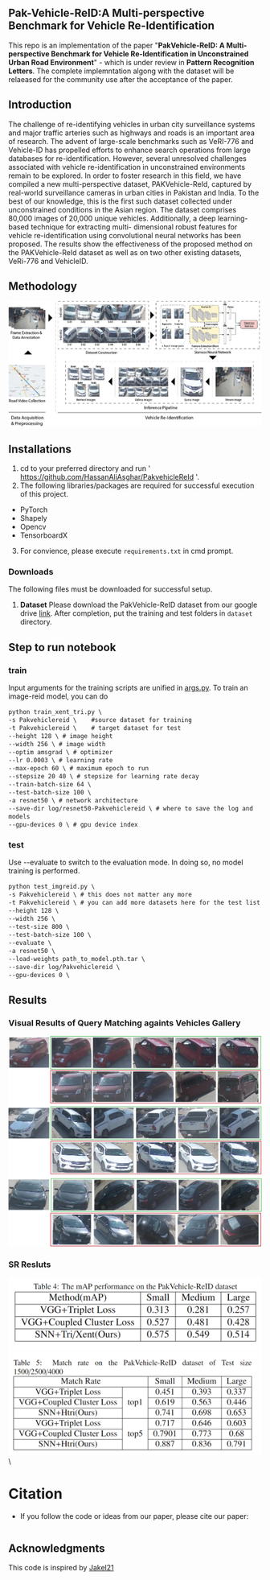 ## Pak-Vehicle-ReID:A Multi-perspective Benchmark for Vehicle Re-Identification
This repo is an implementation of the paper "**PakVehicle-ReID: A Multi-perspective Benchmark for Vehicle Re-Identification in
Unconstrained Urban Road Environment**" - which is under review in **Pattern Recognition Letters**. The complete implemntation algong with the dataset will be relaeased for the community use after the acceptance of the paper.

## Introduction
The challenge of re-identifying vehicles in urban city surveillance systems and major traffic arteries such as highways and roads is an important area of research. The advent of large-scale benchmarks such as VeRI-776 and Vehicle-ID has propelled efforts to enhance search operations from large databases for re-identification. However, several unresolved challenges associated with vehicle re-identification in unconstrained environments remain to be explored. In order to foster research in this field, we have compiled a new multi-perspective dataset, PAKVehicle-ReId, captured by real-world surveillance cameras in urban cities in Pakistan and India. To the best of our knowledge, this is the first such dataset collected under unconstrained conditions in the Asian region. The dataset comprises 80,000 images of 20,000 unique vehicles. Additionally, a deep learning-based technique for extracting multi- dimensional robust features for vehicle re-identification using convolutional neural networks has been proposed. The results show the effectiveness of the proposed method on the PAKVehicle-ReId dataset as well as on two other existing datasets, VeRi-776 and VehicleID. 

## Methodology 
![The Method](https://github.com/HassanAliAsghar/PakvehicleReId/blob/main/docs/Archi-update-2.jpg)


## Installations
1. cd to your preferred directory and run ' https://github.com/HassanAliAsghar/PakvehicleReId '.
2. The following libraries/packages are required for successful execution of this project.

  - PyTorch
  - Shapely
  - Opencv
  - TensorboardX

3. For convience, please execute `requirements.txt` in cmd prompt.

### Downloads
The following files must be downloaded for successful setup.
1. **Dataset**
    Please download the PakVehicle-ReID dataset from our google drive [link]().
    After completion, put the training and test folders in `dataset` directory.



## Step to run notebook
### train
Input arguments for the training scripts are unified in [args.py](./args.py).
To train an image-reid model, you can do
```
python train_xent_tri.py \
-s Pakvehiclereid \    #source dataset for training
-t Pakvehiclereid \    # target dataset for test
--height 128 \ # image height
--width 256 \ # image width
--optim amsgrad \ # optimizer
--lr 0.0003 \ # learning rate
--max-epoch 60 \ # maximum epoch to run
--stepsize 20 40 \ # stepsize for learning rate decay
--train-batch-size 64 \
--test-batch-size 100 \
-a resnet50 \ # network architecture
--save-dir log/resnet50-Pakvehiclereid \ # where to save the log and models
--gpu-devices 0 \ # gpu device index
```
### test
Use --evaluate to switch to the evaluation mode. In doing so, no model training is performed.

```
python test_imgreid.py \
-s Pakvehiclereid \ # this does not matter any more
-t Pakvehiclereid \ # you can add more datasets here for the test list
--height 128 \
--width 256 \
--test-size 800 \
--test-batch-size 100 \
--evaluate \
-a resnet50 \
--load-weights path_to_model.pth.tar \
--save-dir log/Pakvehiclereid \
--gpu-devices 0 \
```
## Results

### Visual Results of Query Matching againts Vehicles Gallery 
![Qualitative Examples of SOTA Methods on PakVehicle-ReID](https://github.com/HassanAliAsghar/PakvehicleReId/blob/main/docs/result.png)
### SR Resluts
![Quantative Results](https://github.com/HassanAliAsghar/PakvehicleReId/blob/main/docs/Capture111.PNG)
![Quantative Results](https://github.com/HassanAliAsghar/PakvehicleReId/blob/main/docs/Capture2222.PNG)\

# Citation
- If you follow the code or ideas from our paper, please cite our paper:
```
```

 ## Acknowledgments
 This code is inspired by [Jakel21](https://github.com/Jakel21/vehicle-ReID-baseline)

